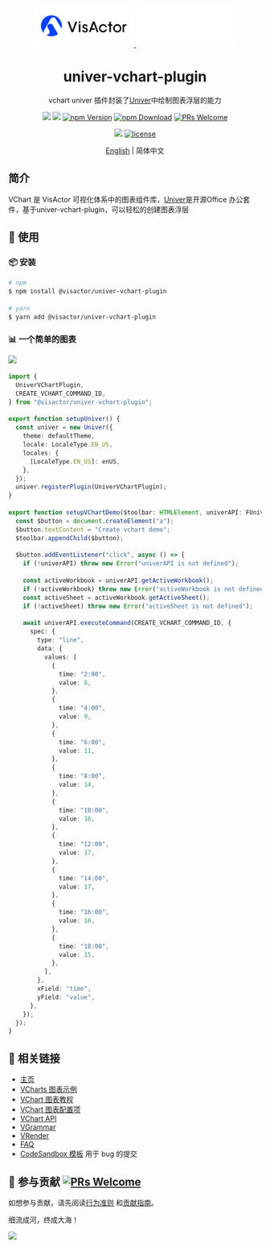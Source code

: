 <div align="center">
  <a href="https://github.com/VisActor#gh-light-mode-only" target="_blank">
    <img alt="VisActor Logo" width="200" src="https://github.com/VisActor/.github/blob/main/profile/logo_500_200_light.svg"/>
  </a>
  <a href="https://github.com/VisActor#gh-dark-mode-only" target="_blank">
    <img alt="VisActor Logo" width="200" src="https://github.com/VisActor/.github/blob/main/profile/logo_500_200_dark.svg"/>
  </a>
</div>

<div align="center">
  <h1>univer-vchart-plugin</h1>
</div>

<div align="center">

vchart univer 插件封装了[Univer](https://univer.ai/zh-CN)中绘制图表浮层的能力

![](https://github.com/visactor/univer-vchart-plugin/actions/workflows/bug-server.yml/badge.svg)
![](https://github.com/visactor/univer-vchart-plugin/actions/workflows/unit-test.yml/badge.svg)
[![npm Version](https://img.shields.io/npm/v/@visactor/univer-vchart-plugin.svg)](https://www.npmjs.com/package/@visactor/univer-vchart-plugin)
[![npm Download](https://img.shields.io/npm/dm/@visactor/univer-vchart-plugin.svg)](https://www.npmjs.com/package/@visactor/univer-vchart-plugin)
[![PRs Welcome](https://img.shields.io/badge/PRs-welcome-brightgreen.svg)](https://github.com/visactor/univer-vchart-plugin/blob/main/CONTRIBUTING.md#your-first-pull-request)

![](https://img.shields.io/badge/language-TypeScript-red.svg) [![license](https://img.shields.io/badge/license-MIT-blue.svg)](https://github.com/visactor/univer-vchart-plugin/blob/main/LICENSE)

</div>

<div align="center">

[English](./README.md) | 简体中文

</div>

## 简介

VChart 是 VisActor 可视化体系中的图表组件库，[Univer](https://univer.ai/)是开源Office 办公套件，基于univer-vchart-plugin，可以轻松的创建图表浮层

## 🔨 使用

### 📦 安装

```bash
# npm
$ npm install @visactor/univer-vchart-plugin

# yarn
$ yarn add @visactor/univer-vchart-plugin
```

### 📊 一个简单的图表

<img src="https://user-images.githubusercontent.com/135952300/246996854-95cf0db3-42a2-41f9-8f15-8b7bbec1794c.png" style="width: 500px">

```typescript
import {
  UniverVChartPlugin,
  CREATE_VCHART_COMMAND_ID,
} from "@visactor/univer-vchart-plugin";

export function setupUniver() {
  const univer = new Univer({
    theme: defaultTheme,
    locale: LocaleType.EN_US,
    locales: {
      [LocaleType.EN_US]: enUS,
    },
  });
  univer.registerPlugin(UniverVChartPlugin);
}

export function setupVChartDemo($toolbar: HTMLElement, univerAPI: FUniver) {
  const $button = document.createElement("a");
  $button.textContent = "Create vchart demo";
  $toolbar.appendChild($button);

  $button.addEventListener("click", async () => {
    if (!univerAPI) throw new Error("univerAPI is not defined");

    const activeWorkbook = univerAPI.getActiveWorkbook();
    if (!activeWorkbook) throw new Error("activeWorkbook is not defined");
    const activeSheet = activeWorkbook.getActiveSheet();
    if (!activeSheet) throw new Error("activeSheet is not defined");

    await univerAPI.executeCommand(CREATE_VCHART_COMMAND_ID, {
      spec: {
        type: "line",
        data: {
          values: [
            {
              time: "2:00",
              value: 8,
            },
            {
              time: "4:00",
              value: 9,
            },
            {
              time: "6:00",
              value: 11,
            },
            {
              time: "8:00",
              value: 14,
            },
            {
              time: "10:00",
              value: 16,
            },
            {
              time: "12:00",
              value: 17,
            },
            {
              time: "14:00",
              value: 17,
            },
            {
              time: "16:00",
              value: 16,
            },
            {
              time: "18:00",
              value: 15,
            },
          ],
        },
        xField: "time",
        yField: "value",
      },
    });
  });
}
```

## 🔗 相关链接

- [主页](https://www.visactor.io/vchart)
- [VCharts 图表示例](https://www.visactor.io/vchart/example)
- [VChart 图表教程](https://www.visactor.io/vchart/guide/tutorial_docs/VChart_Website_Guide)
- [VChart 图表配置项](https://www.visactor.io/vchart/option/)
- [VChart API](https://www.visactor.io/vchart/api/API/vchart)
- [VGrammar](https://www.visactor.io/vgrammar)
- [VRender](https://www.visactor.io/vrender)
- [FAQ](https://www.visactor.io/vchart/guide/tutorial_docs/FAQ)
- [CodeSandbox 模板](https://codesandbox.io/s/the-template-of-visactor-vchart-vl84ww?file=/src/index.ts) 用于 bug 的提交

## 🤝 参与贡献 [![PRs Welcome](https://img.shields.io/badge/PRs-welcome-brightgreen.svg)](https://github.com/visactor/univer-vchart-plugin/blob/main/CONTRIBUTING.md#your-first-pull-request)

如想参与贡献，请先阅读[行为准则](./CODE_OF_CONDUCT.md) 和[贡献指南](./CONTRIBUTING.zh-CN.md)。

细流成河，终成大海！

<a href="https://github.com/visactor/univer-vchart-plugin/graphs/contributors"><img src="https://contrib.rocks/image?repo=visactor/univer-vchart-plugin" /></a>
